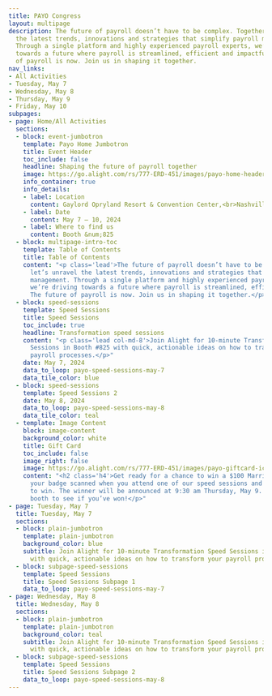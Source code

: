 ```yaml
---
title: PAYO Congress
layout: multipage
description: The future of payroll doesn’t have to be complex. Together, let’s unravel
  the latest trends, innovations and strategies that simplify payroll management.
  Through a single platform and highly experienced payroll experts, we’re driving
  towards a future where payroll is streamlined, efficient and impactful. The future
  of payroll is now. Join us in shaping it together.
nav_links:
- All Activities
- Tuesday, May 7
- Wednesday, May 8
- Thursday, May 9
- Friday, May 10
subpages:
- page: Home/All Activities
  sections:
  - block: event-jumbotron
    template: Payo Home Jumbotron
    title: Event Header
    toc_include: false
    headline: Shaping the future of payroll together
    image: https://go.alight.com/rs/777-ERD-451/images/payo-home-header.jpg
    info_container: true
    info_details:
    - label: Location
      content: Gaylord Opryland Resort & Convention Center,<br>Nashville, Tennessee
    - label: Date
      content: May 7 – 10, 2024
    - label: Where to find us
      content: Booth &num;825
  - block: multipage-intro-toc
    template: Table of Contents
    title: Table of Contents
    content: "<p class='lead'>The future of payroll doesn’t have to be complex. Together,
      let’s unravel the latest trends, innovations and strategies that simplify payroll
      management. Through a single platform and highly experienced payroll experts,
      we’re driving towards a future where payroll is streamlined, efficient and impactful.
      The future of payroll is now. Join us in shaping it together.</p>"
  - block: speed-sessions
    template: Speed Sessions
    title: Speed Sessions
    toc_include: true
    headline: Transformation speed sessions
    content: "<p class='lead col-md-8'>Join Alight for 10-minute Transformation Speed
      Sessions in Booth #825 with quick, actionable ideas on how to transform your
      payroll processes.</p>"
    date: May 7, 2024
    data_to_loop: payo-speed-sessions-may-7
    data_tile_color: blue
  - block: speed-sessions
    template: Speed Sessions 2
    date: May 8, 2024
    data_to_loop: payo-speed-sessions-may-8
    data_tile_color: teal
  - template: Image Content
    block: image-content
    background_color: white
    title: Gift Card
    toc_include: false
    image_right: false
    image: https://go.alight.com/rs/777-ERD-451/images/payo-giftcard-icon.png?version=0
    content: "<h2 class='h4'>Get ready for a chance to win a $100 Marriott Gift Card!</h2><p>Have
      your badge scanned when you attend one of our speed sessions and you’ll be entered
      to win. The winner will be announced at 9:30 am Thursday, May 9.  Stop by the
      booth to see if you’ve won!</p>"
- page: Tuesday, May 7
  title: Tuesday, May 7
  sections:
  - block: plain-jumbotron
    template: plain-jumbotron
    background_color: blue
    subtitle: Join Alight for 10-minute Transformation Speed Sessions in Booth &num;825
      with quick, actionable ideas on how to transform your payroll processes.
  - block: subpage-speed-sessions
    template: Speed Sessions
    title: Speed Sessions Subpage 1
    data_to_loop: payo-speed-sessions-may-7
- page: Wednesday, May 8
  title: Wednesday, May 8
  sections:
  - block: plain-jumbotron
    template: plain-jumbotron
    background_color: teal
    subtitle: Join Alight for 10-minute Transformation Speed Sessions in Booth &num;825
      with quick, actionable ideas on how to transform your payroll processes.
  - block: subpage-speed-sessions
    template: Speed Sessions
    title: Speed Sessions Subpage 2
    data_to_loop: payo-speed-sessions-may-8
---
```


